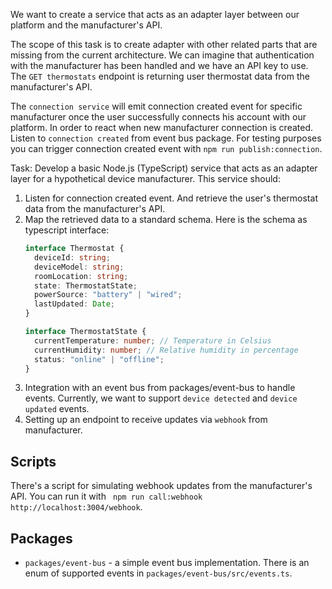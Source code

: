 
We want to create a service that acts as an adapter layer between our platform and the manufacturer's API.

The scope of this task is to create adapter with other related parts that are missing from the current architecture.
We can imagine that authentication with the manufacturer has been handled and we have an API key to use.
The `GET thermostats` endpoint is returning user thermostat data from the manufacturer's API.

The `connection service` will emit connection created event for specific manufacturer once the user successfully connects his
account with our platform. In order to react when new manufacturer connection is created. Listen to `connection created` 
from event bus package. For testing purposes you can trigger connection created event with `npm run publish:connection`.

Task: Develop a basic Node.js (TypeScript) service that acts as an adapter layer for a hypothetical device manufacturer.
This service should:

1. Listen for connection created event. And retrieve the user's thermostat data from the manufacturer's API. 
2. Map the retrieved data to a standard schema. Here is the schema as typescript interface:
   ```ts
   interface Thermostat {
     deviceId: string;
     deviceModel: string;
     roomLocation: string;
     state: ThermostatState;
     powerSource: "battery" | "wired";
     lastUpdated: Date;
   }
   
   interface ThermostatState {
     currentTemperature: number; // Temperature in Celsius
     currentHumidity: number; // Relative humidity in percentage
     status: "online" | "offline";
   }
   ```
3. Integration with an event bus from packages/event-bus to handle events. Currently, we want to support `device detected` and `device updated` events.
4. Setting up an endpoint to receive updates via `webhook` from manufacturer.

## Scripts

There's a script for simulating webhook updates from the manufacturer's API. You can run it with ` npm run call:webhook http://localhost:3004/webhook`.

## Packages

- `packages/event-bus` - a simple event bus implementation. There is an enum of supported events in `packages/event-bus/src/events.ts`.
